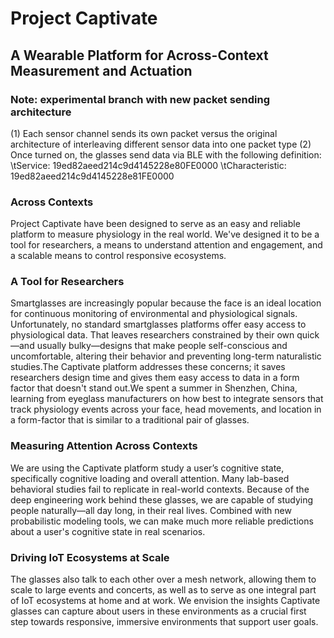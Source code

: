 # Project Captivate
## A Wearable Platform for Across-Context Measurement and Actuation 

### Note: experimental branch with new packet sending architecture
(1) Each sensor channel sends its own packet versus the original architecture of interleaving different sensor data into one packet type
(2) Once turned on, the glasses send data via BLE with the following definition:
 \tService: 19ed82aeed214c9d4145228e80FE0000 
 \tCharacteristic: 19ed82aeed214c9d4145228e81FE0000  

### Across Contexts

Project Captivate have been designed to serve as an easy and reliable 
platform to measure physiology in the real world.  We've designed it to 
be a tool for researchers, a means to understand attention and 
engagement, and a scalable means to control responsive ecosystems. 

### A Tool for Researchers
Smartglasses are increasingly popular because the face is an ideal 
location for continuous monitoring of environmental and physiological 
signals. Unfortunately, no standard smartglasses platforms offer easy 
access to physiological data.  That leaves researchers constrained by 
their own quick—and usually bulky—designs that make people 
self-conscious and uncomfortable, altering their behavior and preventing 
long-term naturalistic studies.The Captivate platform addresses these 
concerns; it saves researchers design time and gives them easy access to 
data in a form factor that doesn't stand out.We spent a summer in 
Shenzhen, China, learning from eyeglass manufacturers on how best to 
integrate sensors that track physiology events across your face, head 
movements, and location in a form-factor that is similar to a 
traditional pair of glasses. 

### Measuring Attention Across Contexts

We are using the Captivate platform study a user’s cognitive state, 
specifically cognitive loading and overall attention.  Many lab-based 
behavioral studies fail to replicate in real-world contexts.  Because of 
the deep engineering work behind these glasses, we are capable of 
studying people naturally—all day long, in their real lives.  Combined 
with new probabilistic modeling tools, we can make much more reliable 
predictions about a user's cognitive state in real scenarios.   

### Driving IoT Ecosystems at Scale

The glasses also talk to each other over a mesh network, allowing them 
to scale to large events and concerts, as well as to serve as one 
integral part of IoT ecosystems at home and at work.  We envision the 
insights Captivate glasses can capture about users in these environments 
as a crucial first step towards responsive, immersive environments that 
support user goals.
